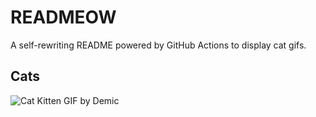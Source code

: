 # READMEOW

A self-rewriting README powered by GitHub Actions to display cat gifs.

## Cats

![Cat Kitten GIF by Demic](https://media4.giphy.com/media/3oriO0OEd9QIDdllqo/200.gif?cid=9acd02da1beznz0x27vu0lspl6zr4qvgov49ql7n1qxqbvl3&ep=v1_gifs_search&rid=200.gif&ct=g)
